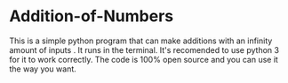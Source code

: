 # Addition-of-Numbers
This is a simple python program that can make additions with an infinity amount of inputs
. It runs in the terminal. It's recomended to use python 3 for it to work correctly.
The code is 100% open source and you can use it the way you want.
